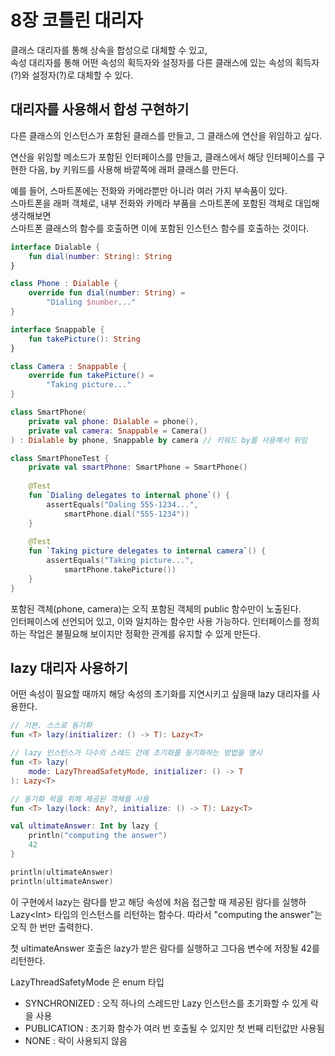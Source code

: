 # 8장 코틀린 대리자

클래스 대리자를 통해 상속을 합성으로 대체할 수 있고,  
속성 대리자를 통해 어떤 속성의 획득자와 설정자를 다른 클래스에 있는 속성의 획득자\(?\)와 설정자\(?\)로 대체할 수 있다.

## 대리자를 사용해서 합성 구현하기

다른 클래스의 인스턴스가 포함된 클래스를 만들고, 그 클래스에 연산을 위임하고 싶다.

연산을 위임할 메소드가 포함된 인터페이스를 만들고, 클래스에서 해당 인터페이스를 구현한 다음, by 키워드를 사용해 바깥쪽에 래퍼 클래스를 만든다.

예를 들어, 스마트폰에는 전화와 카메라뿐만 아니라 여러 가지 부속품이 있다.  
스마트폰을 래퍼 객체로, 내부 전화와 카메라 부품을 스마트폰에 포함된 객체로 대입해 생각해보면  
스마트폰 클래스의 함수를 호출하면 이에 포함된 인스턴스 함수를 호출하는 것이다.

```kotlin
interface Dialable {
    fun dial(number: String): String
}

class Phone : Dialable {
    override fun dial(number: String) =
        "Dialing $number..."
}

interface Snappable {
    fun takePicture(): String
}

class Camera : Snappable {
    override fun takePicture() =
        "Taking picture..."
}
```

```kotlin
class SmartPhone(
    private val phone: Dialable = phone(),
    private val camera: Snappable = Camera()
) : Dialable by phone, Snappable by camera // 키워드 by를 사용해서 위임
```

```kotlin
class SmartPhoneTest {
    private val smartPhone: SmartPhone = SmartPhone()
    
    @Test
    fun `Dialing delegates to internal phone`() {
        assertEquals("Daling 555-1234...",
            smartPhone.dial("555-1234"))
    }
    
    @Test
    fun `Taking picture delegates to internal camera`() {
        assertEquals("Taking picture...",
            smartPhone.takePicture())
    }
}
```

포함된 객체\(phone, camera\)는 오직 포함된 객체의 public 함수만이 노출된다.  
인터페이스에 선언되어 있고, 이와 일치하는 함수만 사용 가능하다. 인터페이스를 정희하는 작업은 불필요해 보이지만 정확한 관계를 유지할 수 있게 만든다.

## lazy 대리자 사용하기

어떤 속성이 필요할 때까지 해당 속성의 초기화를 지연시키고 싶을때 lazy 대리자를 사용한다.

```kotlin
// 기본. 스스로 동기화
fun <T> lazy(initializer: () -> T): Lazy<T>

// lazy 인스턴스가 다수의 스레드 간에 초기화를 동기화하는 방법을 명시
fun <T> lazy(
    mode: LazyThreadSafetyMode, initializer: () -> T
): Lazy<T>

// 동기화 락을 위해 제공된 객체를 사용
fun <T> lazy(lock: Any?, initialize: () -> T): Lazy<T>
```

```kotlin
val ultimateAnswer: Int by lazy {
    println("computing the answer")
    42
}

println(ultimateAnswer)
println(ultimateAnswer)
```

이 구현에서 lazy는 람다를 받고 해당 속성에 처음 접근할 때 제공된 람다를 실행하 Lazy&lt;Int&gt; 타입의 인스턴스를 리턴하는 함수다. 따라서 "computing the answer"는 오직 한 번만 출력한다.

첫 ultimateAnswer 호출은 lazy가 받은 람다를 실행하고 그다음 변수에 저장될 42를 리턴한다.

LazyThreadSafetyMode 은 enum 타입

* SYNCHRONIZED : 오직 하나의 스레드만 Lazy 인스턴스를 초기화할 수 있게 락을 사용
* PUBLICATION : 초기화 함수가 여러 번 호출될 수 있지만 첫 번째 리턴값만 사용됨
* NONE : 락이 사용되지 않음

